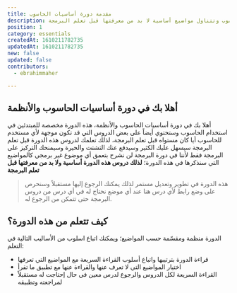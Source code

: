 ```yaml
---
title: مقدمة دورة أساسيات الحاسوب
description: دورة أساسيات الحاسوب واﻷنظمة مخصصة للمبتدئين في استخدام الحاسوب وتتناول مواضيع أساسية لا بد من معرفتها قبل تعلم البرمجة
position: 1
category: essentials
createdAt: 1610211782735
updatedAt: 1610211782735
new: false
updated: false
contributors:
  - ebrahimmaher

---
```


## أهلا بك في دورة أساسيات الحاسوب واﻷنظمة
أهلا بك في دورة أساسيات الحاسوب واﻷنظمة، هذه الدورة مخصصة للمبتدئين في استخدام الحاسوب 
وستحتوي أيضاً على بعض الدروس التي قد تكون موجهة ﻷي مستخدم للحاسوب أيا كان مستواه قبل تعلم البرمجة، 
لذلك تعلمك لدروس هذه الدورة قبل تعلم البرمجة سيسهل عليك الكثير وسيدفع عنك التشتت والحيرة وسيمنحك التركيز على البرمجة فقط ﻷننا في دورة البرمجة لن نشرح بتعمق أي موضوع غير برمجي كالمواضيع التي سنذكرها في هذه الدورة؛ **لذلك دروس هذه الدورة أساسية ولا بد من معرفتها قبل تعلم البرمجة**

> هذه الدورة في تطوير وتعديل مستمر لذلك يمكنك الرجوع إليها مستقبلاً وسنحرص على وضع رابط لأي درس هنا عند أي موضع نحتاج له في أي درس من دروس البرمجة حتى تتمكن من الرجوع له.

## كيف تتعلم من هذه الدورة؟
الدورة منظمة ومقسّمة حسب المواضيع؛ ويمكنك اتباع اسلوب من اﻷساليب التالية في التعلم:
- قراءة الدورة بترتيبها واتباع أسلوب القراءة السريعة مع المواضيع التي تعرفها
- اختيار المواضيع التي لا تعرف عنها والقراءة عنها مع تطبيق ما تقرأ
- القراءة السريعة لكل الدروس والرجوع لدرس معين في حال إحتاجت له مستقبلاً لمراجعته وتطبيقه

